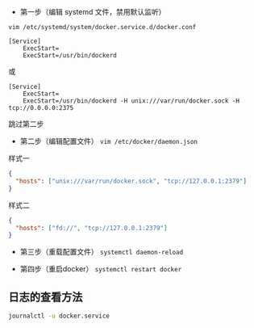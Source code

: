 - 第一步（编辑 systemd 文件，禁用默认监听）

```vim /etc/systemd/system/docker.service.d/docker.conf```
```config
[Service]
    ExecStart=
    ExecStart=/usr/bin/dockerd
```

或

```config
[Service]
    ExecStart=
    ExecStart=/usr/bin/dockerd -H unix:///var/run/docker.sock -H tcp://0.0.0.0:2375
```
跳过第二步

- 第二步（编辑配置文件）
```vim /etc/docker/daemon.json```

样式一
```json
{
  "hosts": ["unix:///var/run/docker.sock", "tcp://127.0.0.1:2379"]
}
```

样式二
```json
{
  "hosts": ["fd://", "tcp://127.0.0.1:2379"]
}
```

- 第三步（重载配置文件）
```systemctl daemon-reload```

- 第四步（重启docker）
```systemctl restart docker```

## 日志的查看方法
```bash
journalctl -u docker.service
```

